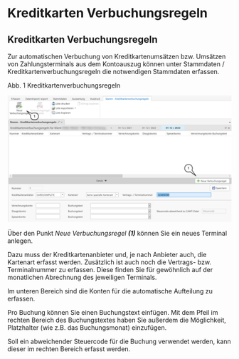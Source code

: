 # Kreditkarten Verbuchungsregeln

## Kreditkarten Verbuchungsregeln


Zur automatischen Verbuchung von Kreditkartenumsätzen bzw. Umsätzen von Zahlungsterminals aus dem Kontoauszug können unter Stammdaten / Kreditkartenverbuchungsregeln die notwendigen Stammdaten erfassen.


Abb. 1 Kreditkartenverbuchungsregeln

![Image](<img/NeuesElement119.png>)


Über den Punkt *Neue Verbuchungsregel **(1)*** können Sie ein neues Terminal anlegen.

Dazu muss der Kreditkartenanbieter und, je nach Anbieter auch, die Kartenart erfasst werden. Zusätzlich ist auch noch die Vertrags- bzw. Terminalnummer zu erfassen. Diese finden Sie für gewöhnlich auf der monatlichen Abrechnung des jeweiligen Terminals.


Im unteren Bereich sind die Konten für die automatische Aufteilung zu erfassen.

Pro Buchung können Sie einen Buchungstext einfügen. Mit dem Pfeil im rechten Bereich des Buchungstextes haben Sie außerdem die Möglichkeit, Platzhalter (wie z.B. das Buchungsmonat) einzufügen.

Soll ein abweichender Steuercode für die Buchung verwendet werden, kann dieser im rechten Bereich erfasst werden.

